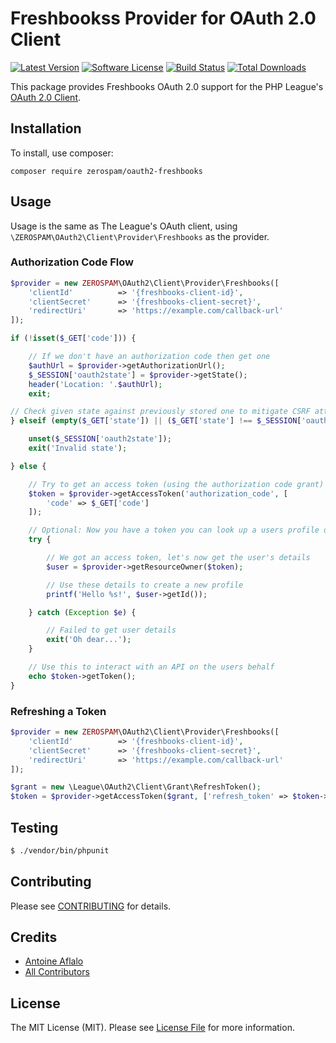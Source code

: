 # Freshbookss Provider for OAuth 2.0 Client

[![Latest Version](https://img.shields.io/github/release/zerospam/oauth2-freshbooks.svg?style=flat-square)](https://github.com/zerospam/oauth2-freshbooks/releases)
[![Software License](https://img.shields.io/badge/license-MIT-brightgreen.svg?style=flat-square)](LICENSE.md)
[![Build Status](https://travis-ci.com/zerospam/oauth2-freshbooks.svg?branch=master)](https://travis-ci.com/zerospam/oauth2-freshbooks)
[![Total Downloads](https://img.shields.io/packagist/dt/zerospam/oauth2-freshbooks.svg?style=flat-square)](https://packagist.org/packages/zerospam/oauth2-freshbooks)

This package provides Freshbooks OAuth 2.0 support for the PHP League's [OAuth 2.0 Client](https://github.com/thephpleague/oauth2-client).

## Installation

To install, use composer:

```
composer require zerospam/oauth2-freshbooks
```

## Usage

Usage is the same as The League's OAuth client, using `\ZEROSPAM\OAuth2\Client\Provider\Freshbooks` as the provider.

### Authorization Code Flow

```php
$provider = new ZEROSPAM\OAuth2\Client\Provider\Freshbooks([
    'clientId'          => '{freshbooks-client-id}',
    'clientSecret'      => '{freshbooks-client-secret}',
    'redirectUri'       => 'https://example.com/callback-url'
]);

if (!isset($_GET['code'])) {

    // If we don't have an authorization code then get one
    $authUrl = $provider->getAuthorizationUrl();
    $_SESSION['oauth2state'] = $provider->getState();
    header('Location: '.$authUrl);
    exit;

// Check given state against previously stored one to mitigate CSRF attack
} elseif (empty($_GET['state']) || ($_GET['state'] !== $_SESSION['oauth2state'])) {

    unset($_SESSION['oauth2state']);
    exit('Invalid state');

} else {

    // Try to get an access token (using the authorization code grant)
    $token = $provider->getAccessToken('authorization_code', [
        'code' => $_GET['code']
    ]);

    // Optional: Now you have a token you can look up a users profile data
    try {

        // We got an access token, let's now get the user's details
        $user = $provider->getResourceOwner($token);

        // Use these details to create a new profile
        printf('Hello %s!', $user->getId());

    } catch (Exception $e) {

        // Failed to get user details
        exit('Oh dear...');
    }

    // Use this to interact with an API on the users behalf
    echo $token->getToken();
}
```

### Refreshing a Token

```php
$provider = new ZEROSPAM\OAuth2\Client\Provider\Freshbooks([
    'clientId'          => '{freshbooks-client-id}',
    'clientSecret'      => '{freshbooks-client-secret}',
    'redirectUri'       => 'https://example.com/callback-url'
]);

$grant = new \League\OAuth2\Client\Grant\RefreshToken();
$token = $provider->getAccessToken($grant, ['refresh_token' => $token->refreshToken]);
```

## Testing

``` bash
$ ./vendor/bin/phpunit
```

## Contributing

Please see [CONTRIBUTING](https://github.com/zerospam/oauth2-freshbooks/blob/master/CONTRIBUTING.md) for details.


## Credits

- [Antoine Aflalo](https://github.com/Belphemur)
- [All Contributors](https://github.com/zerospam/oauth2-freshbooks/contributors)


## License

The MIT License (MIT). Please see [License File](https://github.com/zerospam/oauth2-freshbooks/blob/master/LICENSE) for more information.

